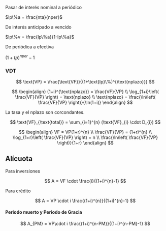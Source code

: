
Pasar de interés nominal a periódico

$Ip\%a = \frac{nta}{nper}$

De interés anticipado a vencido

$Ip\%v = \frac{Ip\%a}{1-Ip\%a}$

De periódica a efectiva

$(1+tp)^{nper}-1$


### VDT

$$
\text{VP} = \frac{\text{VF}}{(1+\text{Ip}\%)^{\text{nplazo}}}
$$

$$
\begin{align}
(1+i)^{\text{nplazo}} = \frac{VF}{VP} \\
\log_{1+i}\left( \frac{VF}{VP} \right) = \text{nplazo} \\
\text{nplazo} = \frac{\ln\left( \frac{VF}{VP} \right)}{\ln(1+i)}
\end{align}
$$

La tasa y el nplazo son corcondantes.


$$
\text{VF}_{\text{total}} = \sum_{i=1}^{n} (\text{VF}_{i} \cdot D_{i})
$$



$$
\begin{align}
VF = VP(1+r)^{n} \\
\frac{VF}{VP} = (1+r)^{n} \\
\log_{1+r}\left( \frac{VF}{VP} \right) = n \\
\frac{\ln\left( \frac{VF}{VP} \right)}{1+r}
\end{align}
$$


## Alícuota

Para inversiones

$$
A = VF \cdot \frac{i}{(1+i)^{n}-1}
$$

Para crédito

$$
A = VP \cdot i \frac{(1+i)^{n}}{(1+i)^{n}-1}
$$

#### Periodo muerto y Periodo de Gracia

$$
A_{PM} = VP\cdot i \frac{(1+i)^{n-PM}}{(1+i)^{n-PM}-1}
$$
	